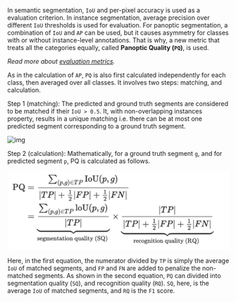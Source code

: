 In semantic segmentation, `IoU` and per-pixel accuracy is used as a evaluation criterion. In instance segmentation, average precision over different `IoU` thresholds is used for evaluation. For panoptic segmentation, a combination of `IoU` and `AP` can be used, but it causes asymmetry for classes with or without instance-level annotations. That is why, a new metric that treats all the categories equally, called **Panoptic Quality \(`PQ`\)**, is used.

_Read more about_ [_evaluation metrics_](https://kharshit.github.io/blog/2019/09/20/evaluation-metrics-for-object-detection-and-segmentation)_._

As in the calculation of `AP`, `PQ` is also first calculated independently for each class, then averaged over all classes. It involves two steps: matching, and calculation.

Step 1 \(matching\): The predicted and ground truth segments are considered to be matched if their `IoU > 0.5`. It, with non-overlapping instances property, results in a unique matching i.e. there can be at most one predicted segment corresponding to a ground truth segment.

![img](https://kharshit.github.io/img/pq.png)

Step 2 \(calculation\): Mathematically, for a ground truth segment `g`, and for predicted segment `p`, PQ is calculated as follows.

![](../../.gitbook/assets/pq_2.jpg)

Here, in the first equation, the numerator divided by `TP` is simply the average `IoU` of matched segments, and `FP` and `FN` are added to penalize the non-matched segments. As shown in the second equation, `PQ` can divided into segmentation quality \(`SQ`\), and recognition quality \(`RQ`\). `SQ`, here, is the average `IoU` of matched segments, and `RQ` is the `F1` score.

